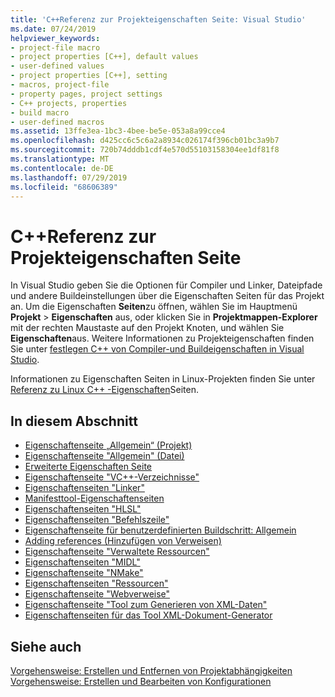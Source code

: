 ```yaml
---
title: 'C++Referenz zur Projekteigenschaften Seite: Visual Studio'
ms.date: 07/24/2019
helpviewer_keywords:
- project-file macro
- project properties [C++], default values
- user-defined values
- project properties [C++], setting
- macros, project-file
- property pages, project settings
- C++ projects, properties
- build macro
- user-defined macros
ms.assetid: 13ffe3ea-1bc3-4bee-be5e-053a8a99cce4
ms.openlocfilehash: d425cc6c5c6a2a8934c026174f396cb01bc3a9b7
ms.sourcegitcommit: 720b74dddb1cdf4e570d55103158304ee1df81f8
ms.translationtype: MT
ms.contentlocale: de-DE
ms.lasthandoff: 07/29/2019
ms.locfileid: "68606389"
---
```

# <a name="c-project-property-page-reference"></a>C++Referenz zur Projekteigenschaften Seite

In Visual Studio geben Sie die Optionen für Compiler und Linker, Dateipfade und andere Buildeinstellungen über die Eigenschaften Seiten für das Projekt an. Um die Eigenschaften **Seiten**zu öffnen, wählen Sie im Hauptmenü **Projekt** > **Eigenschaften** aus, oder klicken Sie in **Projektmappen-Explorer** mit der rechten Maustaste auf den Projekt Knoten, und wählen Sie **Eigenschaften**aus. Weitere Informationen zu Projekteigenschaften finden Sie unter [festlegen C++ von Compiler-und Buildeigenschaften in Visual Studio](../working-with-project-properties.md).

Informationen zu Eigenschaften Seiten in Linux-Projekten finden Sie unter [Referenz zu Linux C++ -Eigenschaften](../../linux/prop-pages-linux.md)Seiten.

## <a name="in-this-section"></a>In diesem Abschnitt

- [Eigenschaftenseite „Allgemein“ (Projekt)](general-property-page-project.md)
- [Eigenschaftenseite "Allgemein" (Datei)](general-property-page-file.md)
- [Erweiterte Eigenschaften Seite](advanced-property-page.md)
- [Eigenschaftenseite "VC++-Verzeichnisse"](vcpp-directories-property-page.md)
- [Eigenschaftenseiten "Linker"](linker-property-pages.md)
- [Manifesttool-Eigenschaftenseiten](manifest-tool-property-pages.md)
- [Eigenschaftenseiten "HLSL"](hlsl-property-pages.md)
- [Eigenschaftenseiten "Befehlszeile"](command-line-property-pages.md)
- [Eigenschaftenseite für benutzerdefinierten Buildschritt: Allgemein](custom-build-step-property-page-general.md)
- [Adding references (Hinzufügen von Verweisen)](../adding-references-in-visual-cpp-projects.md)
- [Eigenschaftenseite "Verwaltete Ressourcen"](managed-resources-property-page.md)
- [Eigenschaftenseiten "MIDL"](midl-property-pages.md)
- [Eigenschaftenseite "NMake"](nmake-property-page.md)
- [Eigenschaftenseiten "Ressourcen"](resources-property-pages.md)
- [Eigenschaftenseite "Webverweise"](web-references-property-page.md)
- [Eigenschaftenseite "Tool zum Generieren von XML-Daten"](xml-data-generator-tool-property-page.md)
- [Eigenschaftenseiten für das Tool XML-Dokument-Generator](xml-document-generator-tool-property-pages.md)

## <a name="see-also"></a>Siehe auch

[Vorgehensweise: Erstellen und Entfernen von Projektabhängigkeiten](/visualstudio/ide/how-to-create-and-remove-project-dependencies)<br/>
[Vorgehensweise: Erstellen und Bearbeiten von Konfigurationen](/visualstudio/ide/how-to-create-and-edit-configurations)
